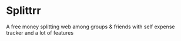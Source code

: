 # Splittrr
A free money splitting web among groups &amp; friends with self expense tracker and a lot of features

